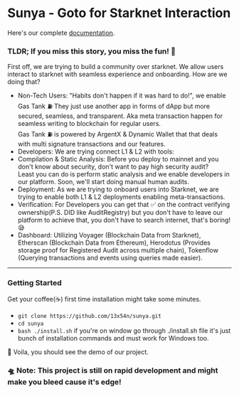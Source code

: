 # Sunya - Goto for Starknet Interaction
Here's our complete [documentation](https://lexy-team.gitbook.io/sunya/).

### TLDR; If you miss this story, you miss the fun! 🤧

First off, we are trying to build a community over starknet. We allow users interact to starknet with seamless experience and onboarding. How are we doing that?

- Non-Tech Users: "Habits don't happen if it was hard to do!", we enable Gas Tank ⛽ They just use another app in forms of dApp but more secured, seamless, and transparent. Aka meta transaction happen for seamless writing to blockchain for regular users. <br/>
Gas Tank ⛽ is powered by ArgentX & Dynamic Wallet that that deals with multi signature transactions and our features.
- Developers: We are trying connect L1 & L2 with tools:
- Compilation & Static Analysis: Before you deploy to mainnet and you don't know about security, don't want to pay high security audit? <br/>
Least you can do is perform static analysis and we enable developers in our platform. Soon, we'll start doing manual human audits.
- Deployment: As we are trying to onboard users into Starknet, we are trying to enable both L1 & L2 deployments enabling meta-transactions.
- Verification: For Developers you can get that ✅ on the contract verifying ownership(P.S. DID like AuditRegistry) but you don't have to leave our platform to achieve that, you don't have to search internet, that's boring! 😪
- Dashboard: Utilizing Voyager (Blockchain Data from Starknet), Etherscan (Blockchain Data from Ethereum), Herodotus (Provides storage proof for Registered Audit across multiple chain), Tokenflow (Querying transactions and events using queries made easier).

---

### Getting Started

Get your coffee(☕) first time installation might take some minutes.

- `git clone https://github.com/13x54n/sunya.git`
- `cd sunya`
- `bash ./install.sh` if you're on window go through ./install.sh file it's just bunch of installation commands and must work for Windows too.

🦄 Voila, you should see the demo of our project.

### 🛸 Note: This project is still on rapid development and might make you bleed cause it's edge!
